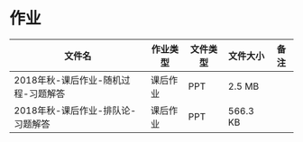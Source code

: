 # 作业

文件名|作业类型|文件类型|文件大小|备注
---|---|---|---|---
2018年秋-课后作业-随机过程-习题解答|课后作业|PPT|2.5 MB
2018年秋-课后作业-排队论-习题解答|课后作业|PPT|566.3 KB
